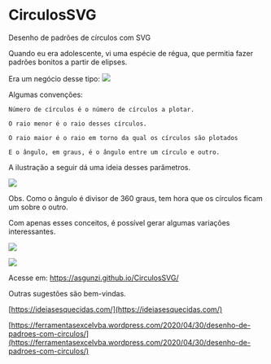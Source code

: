 # CirculosSVG
Desenho de padrões de círculos com SVG

Quando eu era adolescente, vi uma espécie de régua, que permitia fazer padrões bonitos a partir de elipses.

Era um negócio desse tipo:
![](https://ferramentasexcelvba.files.wordpress.com/2020/04/spirograph.jpg?w=1024)


Algumas convenções:

    Número de círculos é o número de círculos a plotar.

    O raio menor é o raio desses círculos.

    O raio maior é o raio em torno da qual os círculos são plotados

    E o ângulo, em graus, é o ângulo entre um círculo e outro.


A ilustração a seguir dá uma ideia desses parâmetros.

![](https://ferramentasexcelvba.files.wordpress.com/2020/04/circulos01.png)

Obs. Como o ângulo é divisor de 360 graus, tem hora que os círculos ficam um sobre o outro.

Com apenas esses conceitos, é possível gerar algumas variações interessantes.



![](https://ferramentasexcelvba.files.wordpress.com/2020/04/circulos02.png)

![](https://ferramentasexcelvba.files.wordpress.com/2020/04/circulos03.png)


Acesse em:
https://asgunzi.github.io/CirculosSVG/

Outras sugestões são bem-vindas.

[https://ideiasesquecidas.com/](https://ideiasesquecidas.com/)

[https://ferramentasexcelvba.wordpress.com/2020/04/30/desenho-de-padroes-com-circulos/](https://ferramentasexcelvba.wordpress.com/2020/04/30/desenho-de-padroes-com-circulos/)


